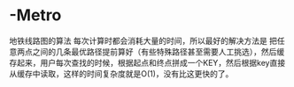 # -Metro
地铁线路图的算法
每次计算时都会消耗大量的时间，所以最好的解决方法是
把任意两点之间的几条最优路径提前算好（有些特殊路径甚至需要人工挑选），然后缓存起来，用户每次查找的时候，根据起点和终点拼成一个KEY，然后根据key直接从缓存中读取，这样的时间复杂度就是O(1)，没有比这更快的了。
